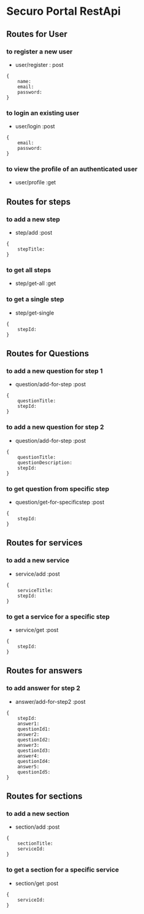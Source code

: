 # Securo Portal RestApi

## Routes for User

### to register a new user

- user/register : post

```
{
    name:
    email:
    password:
}
```

### to login an existing user

- user/login :post

```
{
    email:
    password:
}
```

### to view the profile of an authenticated user

- user/profile :get

## Routes for steps

### to add a new step

- step/add :post

```
{
    stepTitle:
}
```

### to get all steps

- step/get-all :get

### to get a single step

- step/get-single

```
{
    stepId:
}
```

## Routes for Questions

### to add a new question for step 1

- question/add-for-step :post

```
{
    questionTitle:
    stepId:
}
```

### to add a new question for step 2

- question/add-for-step :post

```
{
    questionTitle:
    questionDescription:
    stepId:
}
```

### to get question from specific step

- question/get-for-specificstep :post

```
{
    stepId:
}
```

## Routes for services

### to add a new service

- service/add :post

```
{
    serviceTitle:
    stepId:
}
```

### to get a service for a specific step

- service/get :post

```
{
    stepId:
}
```

## Routes for answers

### to add answer for step 2

- answer/add-for-step2 :post

```
{
    stepId:
    answer1:
    questionId1:
    answer2:
    questionId2:
    answer3:
    questionId3:
    answer4:
    questionId4:
    answer5:
    questionId5:
}
```

## Routes for sections

### to add a new section

- section/add :post

```
{
    sectionTitle:
    serviceId:
}
```

### to get a section for a specific service

- section/get :post

```
{
    serviceId:
}
```
